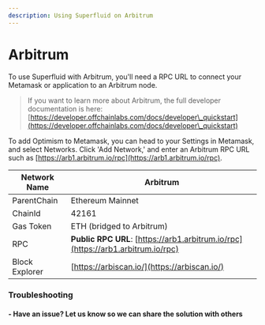 ```yaml
---
description: Using Superfluid on Arbitrum
---
```


# Arbitrum

To use Superfluid with Arbitrum, you'll need a RPC URL to connect your Metamask or application to an Arbitrum node.

> If you want to learn more about Arbitrum, the full developer documentation is here: [https://developer.offchainlabs.com/docs/developer\_quickstart](https://developer.offchainlabs.com/docs/developer\_quickstart)

To add Optimism to Metamask, you can head to your Settings in Metamask, and select Networks. Click 'Add Network,' and enter an Arbitrum RPC URL such as [https://arb1.arbitrum.io/rpc](https://arb1.arbitrum.io/rpc).

| Network Name   | Arbitrum                                                                         |
| -------------- | -------------------------------------------------------------------------------- |
| ParentChain    | Ethereum Mainnet                                                                 |
| ChainId        | 42161                                                                            |
| Gas Token      | ETH (bridged to Arbitrum)                                                        |
| RPC            | **Public RPC URL**: [https://arb1.arbitrum.io/rpc](https://arb1.arbitrum.io/rpc) |
| Block Explorer | [https://arbiscan.io/](https://arbiscan.io/)                                     |

### Troubleshooting

#### - Have an issue? Let us know so we can share the solution with others&#x20;
